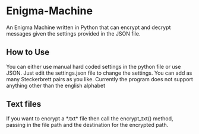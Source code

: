 # Enigma-Machine
An Enigma Machine written in Python that can encrypt and decrypt messages given the settings provided in the JSON file.

<h2>How to Use</h2>
You can either use manual hard coded settings in the python file or use JSON. Just edit the settings.json file to change the settings.
You can add as many Steckerbrett pairs as you like.
Currently the program does not support anything other than the english alphabet

<h2>Text files</h2>
If you want to encrypt a *.txt* file then call the encrypt_txt() method, passing in the file path and the destination for the encrypted path.
